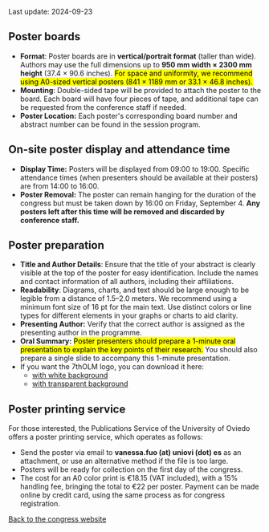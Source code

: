 Last update: 2024-09-23

## Poster boards

- **Format**: Poster boards are in **vertical/portrait format** (taller than wide). Authors may use the full dimensions up to **950 mm width × 2300 mm height** (37.4 × 90.6 inches). <mark>For space and uniformity, we recommend using A0-sized vertical posters (841 × 1189 mm or 33.1 × 46.8 inches).</mark>
- **Mounting**: Double-sided tape will be provided to attach the poster to the board. Each board will have four pieces of tape, and additional tape can be requested from the conference staff if needed.
- **Poster Location:** Each poster's corresponding board number and abstract number can be found in the session program.

## On-site poster display and attendance time

- **Display Time:** Posters will be displayed from 09:00 to 19:00. Specific attendance times (when presenters should be available at their posters) are from 14:00 to 16:00.
- **Poster Removal:** The poster can remain hanging for the duration of the congress but must be taken down by 16:00 on Friday, September 4.  **Any posters left after this time will be removed and discarded by conference staff.**

## Poster preparation

- **Title and Author Details**: Ensure that the title of your abstract is clearly visible at the top of the poster for easy identification. Include the names and contact information of all authors, including their affiliations.
- **Readability**: Diagrams, charts, and text should be large enough to be legible from a distance of 1.5–2.0 meters. We recommend using a minimum font size of 16 pt for the main text. Use distinct colors or line types for different elements in your graphs or charts to aid clarity.
- **Presenting Author:** Verify that the correct author is assigned as the presenting author in the programme.
- **Oral Summary:** <mark>Poster presenters should prepare a 1-minute oral presentation to explain the key points of their research.</mark> You should also prepare a single slide to accompany this 1-minute presentation.
- If you want the 7thOLM logo, you can download it here:
  - [with white background](https://raw.githubusercontent.com/lherzolite2024/lherzolite2024.github.io/main/imgs/logo.jpg)
  - [with transparent background](https://raw.githubusercontent.com/lherzolite2024/lherzolite2024.github.io/refs/heads/main/imgs/logo_transparent_background.png)

## Poster printing service

For those interested, the Publications Service of the University of Oviedo offers a poster printing service, which operates as follows:

- Send the poster via email to **vanessa.fuo (at) uniovi (dot) es** as an attachment, or use an alternative method if the file is too large.
- Posters will be ready for collection on the first day of the congress.
- The cost for an A0 color print is €18.15 (VAT included), with a 15% handling fee, bringing the total to €22 per poster. Payment can be made online by credit card, using the same process as for congress registration.

[Back to the congress website](https://lherzolite2024.github.io/)